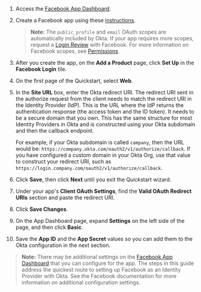 1. Access the [Facebook App Dashboard](https://developers.facebook.com/apps).

2. Create a Facebook app using these [instructions](https://developers.facebook.com/docs/apps/register).

    > **Note:** The `public_profile` and `email` OAuth scopes are automatically included by Okta. If your app requires more scopes, request a [Login Review](https://developers.facebook.com/docs/facebook-login/review) with Facebook. For more information on Facebook scopes, see [Permissions](https://developers.facebook.com/docs/facebook-login/permissions).

3. After you create the app, on the **Add a Product** page, click **Set Up** in the **Facebook Login** tile.

4. On the first page of the Quickstart, select **Web**.

5. In the **Site URL** box, enter the Okta redirect URI. The redirect URI sent in the authorize request from the client needs to match the redirect URI in the Identity Provider (IdP). This is the URL where the IdP returns the authentication response (the access token and the ID token). It needs to be a secure domain that you own. This has the same structure for most Identity Providers in Okta and is constructed using your Okta subdomain and then the callback endpoint.

    For example, if your Okta subdomain is called `company`, then the URL would be: `https://company.okta.com/oauth2/v1/authorize/callback`. If you have configured a custom domain in your Okta Org, use that value to construct your redirect URI, such as `https://login.company.com/oauth2/v1/authorize/callback`.

6. Click **Save**, then click **Next** until you exit the Quickstart wizard.

7. Under your app's **Client OAuth Settings**, find the **Valid OAuth Redirect URIs** section and paste the redirect URI.

8. Click **Save Changes**.

9. On the App Dashboard page, expand **Settings** on the left side of the page, and then click **Basic**.

10. Save the **App ID** and the **App Secret** values so you can add them to the Okta configuration in the next section.

> **Note:** There may be additional settings on the [Facebook App Dashboard](https://developers.facebook.com/apps) that you can configure for the app. The steps in this guide address the quickest route to setting up Facebook as an Identity Provider with Okta. See the Facebook documentation for more information on additional configuration settings.
